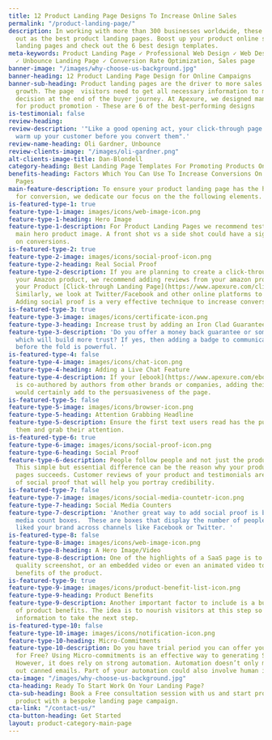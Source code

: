 ```yaml
---
title: 12 Product Landing Page Designs To Increase Online Sales
permalink: "/product-landing-page/"
description: In working with more than 300 businesses worldwide, these designs stand
  out as the best product landing pages. Boost up your product online sales with custom
  landing pages and check out the 6 best design templates.
meta-keywords: Product Landing Page ✓ Professional Web Design ✓ Web Design London
  ✓ Unbounce Landing Page ✓ Conversion Rate Optimization, Sales page
banner-image: "/images/why-choose-us-background.jpg"
banner-heading: 12 Product Landing Page Design for Online Campaigns
banner-sub-heading: Product landing pages are the driver to more sales and business
  growth. The page  visitors need to get all necessary information to make a purchase
  decision at the end of the buyer journey. At Apexure, we designed many landing pages
  for product promotion - These are 6 of the best-performing designs
is-testimonial: false
review-heading: 
review-description: '"Like a good opening act, your click-through page''s job is to
  warm up your customer before you convert them".'
review-name-heading: Oli Gardner, Unbounce
review-clients-image: "/images/oli-gardner.png"
alt-clients-image-title: Dan-Blondell
category-heading: Best Landing Page Templates For Promoting Products Online
benefits-heading: Factors Which You Can Use To Increase Conversions On Your Product
  Pages
main-feature-description: To ensure your product landing page has the highest chances
  for conversion, we dedicate our focus on the the following elements.
is-featured-type-1: true
feature-type-1-image: images/icons/web-image-icon.png
feature-type-1-heading: Hero Image
feature-type-1-description: For Product Landing Pages we recommend testing out the
  main hero product image. A front shot vs a side shot could have a significant impact
  on conversions.
is-featured-type-2: true
feature-type-2-image: images/icons/social-proof-icon.png
feature-type-2-heading: Real Social Proof
feature-type-2-description: If you are planning to create a click-through page for
  your Amazon product, we recommend adding reviews from your amazon product page onto
  your Product [Click-through Landing Page](https://www.apexure.com/click-through-landing-page/).
  Similarly, we look at Twitter/Facebook and other online platforms to include reviews.
  Adding social proof is a very effective technique to increase conversions.
is-featured-type-3: true
feature-type-3-image: images/icons/certificate-icon.png
feature-type-3-heading: Increase trust by adding an Iron Clad Guarantee
feature-type-3-description: 'Do you offer a money back guarantee or something similar
  which will build more trust? If yes, then adding a badge to communicate this information
  before the fold is powerful. '
is-featured-type-4: false
feature-type-4-image: images/icons/chat-icon.png
feature-type-4-heading: Adding a Live Chat Feature
feature-type-4-description: If your [ebook](https://www.apexure.com/ebook-landing-page/)
  is co-authored by authors from other brands or companies, adding their brand logos
  would certainly add to the persuasiveness of the page.
is-featured-type-5: false
feature-type-5-image: images/icons/browser-icon.png
feature-type-5-heading: Attention Grabbing Headline
feature-type-5-description: Ensure the first text users read has the punch to attract
  them and grab their attention.
is-featured-type-6: true
feature-type-6-image: images/icons/social-proof-icon.png
feature-type-6-heading: Social Proof
feature-type-6-description: People follow people and not just the products or brands.
  This simple but essential difference can be the reason why your product landing
  pages succeeds. Customer reviews of your product and testimonials are a great source
  of social proof that will help you portray credibility.
is-featured-type-7: false
feature-type-7-image: images/icons/social-media-countetr-icon.png
feature-type-7-heading: Social Media Counters
feature-type-7-description: 'Another great way to add social proof is by adding social
  media count boxes.  These are boxes that display the number of people that have
  liked your brand across channels like Facebook or Twitter. '
is-featured-type-8: false
feature-type-8-image: images/icons/web-image-icon.png
feature-type-8-heading: A Hero Image/Video
feature-type-8-description: One of the highlights of a SaaS page is to include a high
  quality screenshot, or an embedded video or even an animated video to explain the
  benefits of the product.
is-featured-type-9: true
feature-type-9-image: images/icons/product-benefit-list-icon.png
feature-type-9-heading: Product Benefits
feature-type-9-description: Another important factor to include is a bulleted list
  of product benefits. The idea is to nourish visitors at this step so they get enough
  information to take the next step.
is-featured-type-10: false
feature-type-10-image: images/icons/notification-icon.png
feature-type-10-heading: Micro-Commitments
feature-type-10-description: Do you have trial period you can offer your customers
  for Free? Using Micro-commitments is an effective way to generating SaaS sign-ups.
  However, it does rely on strong automation. Automation doesn’t only mean sending
  out canned emails. Part of your automation could also involve human interaction.
cta-image: "/images/why-choose-us-background.jpg"
cta-heading: Ready To Start Work On Your Landing Page?
cta-sub-heading: Book a Free consultation session with us and start promoting your
  product with a bespoke landing page campaign.
cta-link: "/contact-us/"
cta-button-heading: Get Started
layout: product-category-main-page
---
```


